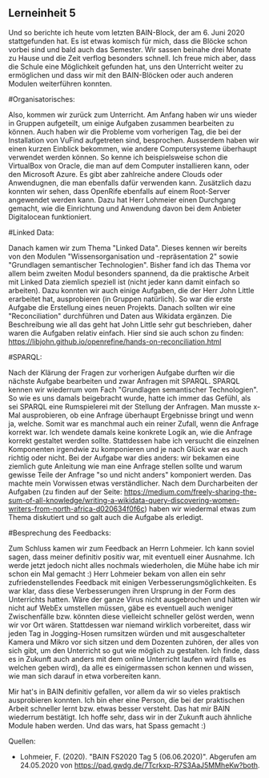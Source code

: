 Lerneinheit 5
---

Und so berichte ich heute vom letzten BAIN-Block, der am 6. Juni 2020 stattgefunden hat. Es ist etwas komisch für mich, dass die Blöcke schon vorbei sind und bald auch das Semester. Wir sassen beinahe drei Monate zu Hause und die Zeit verflog besonders schnell. Ich freue mich aber, dass die Schule eine Möglichkeit gefunden hat, uns den Unterricht weiter zu ermöglichen und dass wir mit den BAIN-Blöcken oder auch anderen Modulen weiterführen konnten.

#Organisatorisches:

Also, kommen wir zurück zum Unterricht. Am Anfang haben wir uns wieder in Gruppen aufgeteilt, um einige Aufgaben zusammen bearbeiten zu können. Auch haben wir die Probleme vom vorherigen Tag, die bei der Installation von VuFind aufgetreten sind, besprochen. Ausserdem haben wir einen kurzen Einblick bekommen, wie andere Computersysteme überhaupt verwendet werden können. So kenne ich beispielsweise schon die VirtualBox von Oracle, die man auf dem Computer installieren kann, oder den Microsoft Azure. Es gibt aber zahlreiche andere Clouds oder Anwendugnen, die man ebenfalls dafür verwenden kann. Zusätzlich dazu konnten wir sehen, dass OpenRife ebenfalls auf einem Root-Server angewendet werden kann. Dazu hat Herr Lohmeier einen Durchgang gemacht, wie die Einrichtung und Anwendung davon bei dem Anbieter Digitalocean funktioniert.

#Linked Data:

Danach kamen wir zum Thema "Linked Data". Dieses kennen wir bereits von den Modulen "Wissensorganisation und -repräsentation 2" sowie "Grundlagen semantischer Technologien". Bisher fand ich das Thema vor allem beim zweiten Modul besonders spannend, da die praktische Arbeit mit Linked Data ziemlich speziell ist (nicht jeder kann damit einfach so arbeiten). Dazu konnten wir auch einige Aufgaben, die der Herr John Little erarbeitet hat, ausprobieren (in Gruppen natürlich). So war die erste Aufgabe die Erstellung eines neuen Projekts. Danach sollten wir eine "Reconciliation" durchführen und Daten aus Wikidata ergänzen. Die Beschreibung wie all das geht hat John Little sehr gut beschrieben, daher waren die Aufgaben relativ einfach. Hier sind sie auch schon zu finden: https://libjohn.github.io/openrefine/hands-on-reconciliation.html

#SPARQL:

Nach der Klärung der Fragen zur vorherigen Aufgabe durften wir die nächste Aufgabe bearbeiten und zwar Anfragen mit SPARQL. SPARQL kennen wir wiederrum vom Fach "Grundlagen semantischer Technologien". So wie es uns damals beigebracht wurde, hatte ich immer das Gefühl, als sei SPARQL eine Rumspielerei mit der Stellung der Anfragen. Man musste x-Mal ausprobieren, ob eine Anfrage überhaupt Ergebnisse bringt und wenn ja, welche. Somit war es manchmal auch ein reiner Zufall, wenn die Anfrage korrekt war. Ich wendete damals keine konkrete Logik an, wie die Anfrage korrekt gestaltet werden sollte. Stattdessen habe ich versucht die einzelnen Komponenten irgendwie zu komponieren und je nach Glück war es auch richtig oder nicht. Bei der Aufgabe war dies anders: wir bekamen eine ziemlich gute Anleitung wie man eine Anfrage stellen sollte und warum gewisse Teile der Anfrage "so und nicht anders" komponiert werden. Das machte mein Vorwissen etwas verständlicher. Nach dem Durcharbeiten der Aufgaben (zu finden auf der Seite: https://medium.com/freely-sharing-the-sum-of-all-knowledge/writing-a-wikidata-query-discovering-women-writers-from-north-africa-d020634f0f6c) haben wir wiedermal etwas zum Thema diskutiert und so galt auch die Aufgabe als erledigt.

#Besprechung des Feedbacks: 

Zum Schluss kamen wir zum Feedback an Herrn Lohmeier. Ich kann soviel sagen, dass meiner definitiv positiv war, mit eventuell einer Ausnahme. Ich werde jetzt jedoch nicht alles nochmals wiederholen, die Mühe habe ich mir schon ein Mal gemacht :) Herr Lohmeier bekam von allen ein sehr zufriedenstellendes Feedback mit einigen Verbesserungsmöglichkeiten. Es war klar, dass diese Verbesserungen ihren Ursprung in der Form des Unterrichts hatten. Wäre der ganze Virus nicht ausgebrochen und hätten wir nicht auf WebEx umstellen müssen, gäbe es eventuell auch weniger Zwischenfälle bzw. könnten diese vielleicht schneller gelöst werden, wenn wir vor Ort wären. Stattdessen war niemand wirklich vorbereitet, dass wir jeden Tag in Jogging-Hosen rumsitzen würden und mit ausgeschalteter Kamera und Mikro vor sich sitzen und dem Dozenten zuhören, der alles von sich gibt, um den Unterricht so gut wie möglich zu gestalten. Ich finde, dass es in Zukunft auch anders mit dem online Unterricht laufen wird (falls es welchen geben wird), da alle es einigermassen schon kennen und wissen, wie man sich darauf in etwa vorbereiten kann.

Mir hat's in BAIN definitiv gefallen, vor allem da wir so vieles praktisch ausprobieren konnten. Ich bin eher eine Person, die bei der praktischen Arbeit schneller lernt bzw. etwas besser versteht. Das hat mir BAIN wiederrum bestätigt. Ich hoffe sehr, dass wir in der Zukunft auch ähnliche Module haben werden. Und das wars, hat Spass gemacht :)

Quellen: 
- Lohmeier, F. (2020). "BAIN FS2020 Tag 5 (06.06.2020)". Abgerufen am 24.05.2020 von https://pad.gwdg.de/7Tcrkxp-R7S3AaJ5MMheKw?both. 
